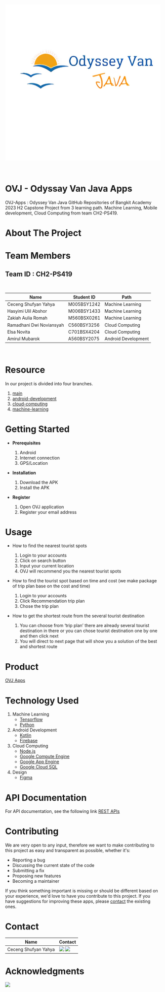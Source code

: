 <br />
<p align="center">
  <a href="#">
    <img src="image/logo.jpg">
  </a>
</p>
<br>

# OVJ - Odyssay Van Java Apps

OVJ-Apps : Odyssey Van Java GitHub Repositories of Bangkit Academy 2023 H2 Capstone Project from 3 learning path. Machine Learning, Mobile development, Cloud Computing from team CH2-PS419.

# About The Project



# Team Members

## Team ID : CH2-PS419

<br>

| Name                     | Student ID  | Path                |
| ---------------------    | ----------  | ------------------- |
| Ceceng Shufyan Yahya     | M005BSY1242 | Machine Learning    |
| Hasyimi Ulil Abshor      | M006BSY1433 | Machine Learning    |
| Zakiah Aulia Romah       | M560BSX0261 | Machine Learning    |
| Ramadhani Dwi Noviansyah | C560BSY3256 | Cloud Computing     |
| Elsa Novita              | C701BSX4204 | Cloud Computing     |
| Amirul Mubarok           | A560BSY2075 | Android Development |

<br>

# Resource

In our project is divided into four branches.

1. [main](https://github.com/AgungP88/getloc-apps/tree/main)
2. [android-development](https://github.com/AgungP88/getloc-apps/tree/android-development)
3. [cloud-computing](https://github.com/AgungP88/getloc-apps/tree/cloud-computing)
4. [machine-learning](https://github.com/AgungP88/getloc-apps/tree/machine-learning)

# Getting Started

- **Prerequisites**

  1.  Android
  2.  Internet connection
  3.  GPS/Location

- **Installation**

  1.  Download the APK
  2.  Install the APK

- **Register**

  1.  Open OVJ application
  2.  Register your email address

# Usage

- How to find the nearest tourist spots

  1.  Login to your accounts
  2.  Click on search button
  3.  Input your current location
  4.  OVJ will recommend you the nearest tourist spots

- How to find the tourist spot based on time and cost (we make package of trip plan base on the cost and time)

  1.  Login to your accounts
  2.  Click Recommendation trip plan
  3.  Chose the trip plan

- How to get the shortest route from the several tourist destination

  1.  You can choose from ‘trip plan’ there are already several tourist destination in there or you can chose tourist destination one by one and then click next
  2.  You will direct to next page that will show you a solution of the best and shortest route

# Product

[OVJ Apps](https://storage.googleapis.com/getloc-314510.appspot.com/getloc-1.0.apk)
   <br>

# Technology Used

1. Machine Learning
   - [Tensorflow](https://www.tensorflow.org/)
   - [Python](https://www.python.org/)
2. Android Development
   - [Kotlin](https://kotlinlang.org/)
   - [Firebase](https://firebase.google.com/)
3. Cloud Computing
   - [Node.js](#)
   - [Google Compute Engine](https://cloud.google.com/compute)
   - [Google App Engine](https://cloud.google.com/appengine)
   - [Google Cloud SQL](https://cloud.google.com/sql)
4. Design
   - [Figma](https://www.figma.com/file/pJ59hWcJSTAF1tQfbjI0jk/Design?node-id=0%3A1)
     <br>

# API Documentation

For API documentation, see the following link [REST APIs](#)

# Contributing

We are very open to any input, therefore we want to make contributing to this project as easy and transparent as possible, whether it's:

- Reporting a bug
- Discussing the current state of the code
- Submitting a fix
- Proposing new features
- Becoming a maintainer

If you think something important is missing or should be different based on your experience, we'd love to have you contribute to this project. If you have suggestions for improving these apps, please [contact](https://github.com/PS419-OVJ/OVJ-apps#Contact) the existing ones.


# Contact

| Name                  | Contact                                                                                                                                                                                                                                                                                                                                        |
| --------------------- | ---------------------------------------------------------------------------------------------------------------------------------------------------------------------------------------------------------------------------------------------------------------------------------------------------------------------------------------------- |
| Ceceng Shufyan Yahya  | <a ><img src="https://img.shields.io/badge/LinkedIn-0077B5?style=for-the-badge&logo=linkedin&logoColor=white" /></a> <a href="https://github.com/AgungP88"><img src="https://img.shields.io/badge/GitHub-100000?style=for-the-badge&logo=github&logoColor=white" /></a>                   |
                   
# Acknowledgments

<img src="https://www.dicoding.com/blog/wp-content/uploads/2020/12/Cover.png" />

<!-- reference https://github.com/alexandresanlim/Badges4-README.md-Profile -->

